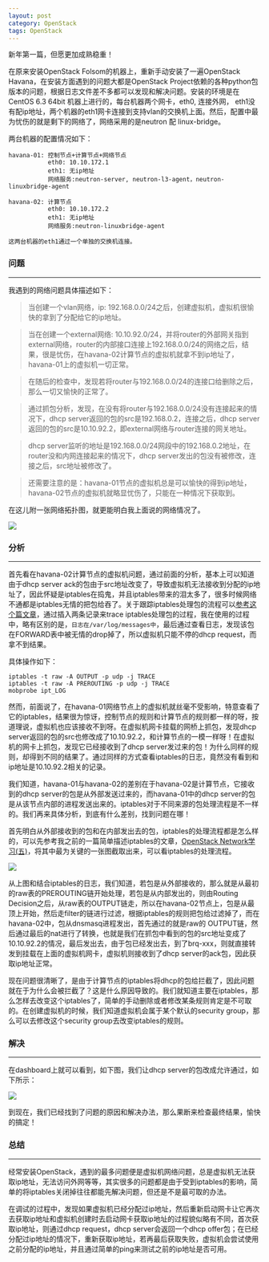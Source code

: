 ```yaml
---
layout: post
category: OpenStack
tags: OpenStack
---
```


新年第一篇，但愿更加成熟稳重！

在原来安装OpenStack Folsom的机器上，重新手动安装了一遍OpenStack Havana，在安装方面遇到的问题大都是OpenStack Project依赖的各种python包版本的问题，根据日志文件差不多都可以发现和解决问题。安装的环境是在CentOS 6.3 64bit 机器上进行的，每台机器两个网卡，eth0, 连接外网， eth1没有配ip地址，两个机器的eth1网卡连接到支持vlan的交换机上面。然后，配置中最为忧伤的就是剩下的网络了，网络采用的是neutron 配 linux-bridge。

两台机器的配置情况如下：

    havana-01: 控制节点+计算节点+网络节点
               eth0: 10.10.172.1
               eth1: 无ip地址
               网络服务:neutron-server, neutron-l3-agent，neutron-linuxbridge-agent
        
    havana-02: 计算节点
               eth0: 10.10.172.2
               eth1: 无ip地址
               网络服务:neutron-linuxbridge-agent

    这两台机器的eth1通过一个单独的交换机连接。

### 问题 
--------------------------

我遇到的网络问题具体描述如下：

> 当创建一个vlan网络，ip: 192.168.0.0/24之后，创建虚拟机，虚拟机很愉快的拿到了分配给它的ip地址。

> 当在创建一个external网络: 10.10.92.0/24，并将router的外部网关指到external网络，router的内部接口连接上192.168.0.0/24的网络之后，结果，很是忧伤，在havana-02计算节点的虚拟机就拿不到ip地址了，havana-01上的虚拟机一切正常。

> 在随后的检查中，发现若将router与192.168.0.0/24的连接口给删除之后，那么一切又愉快的正常了。

> 通过抓包分析，发现，在没有将router与192.168.0.0/24没有连接起来的情况下，dhcp server返回的包的src是192.168.0.2，连接之后，dhcp server返回的包的src是10.10.92.2，即external网络与router连接的网关地址。

> dhcp server监听的地址是192.168.0.0/24网段中的192.168.0.2地址，在router没和内网连接起来的情况下，dhcp server发出的包没有被修改，连接之后，src地址被修改了。 

> 还需要注意的是：havana-01节点的虚拟机总是可以愉快的得到ip地址，havana-02节点的虚拟机就略显忧伤了，只能在一种情况下获取到。

在这儿附一张网络拓扑图，就更能明白我上面说的网络情况了。

<img src="/assets/img/openstack_havana_neutron_linuxbridge_01.png">

### 分析 
--------------------------

首先看在havana-02计算节点的虚拟机问题，通过前面的分析，基本上可以知道由于dhcp server ack的包由于src地址改变了，导致虚拟机无法接收到分配的ip地址了，因此怀疑是iptables在捣鬼，并且iptables带来的泪太多了，很多时候网络不通都是iptables无情的把包给吞了。关于跟踪iptables处理包的流程可以[参考这个篇文章](http://blog.youlingman.info/debugging-iptables-with-raw-table)，通过插入两条记录来trace iptables处理包的过程，我在使用的过程中，略有区别的是，`日志在/var/log/messages中`，最后通过查看日志，发现该包在FORWARD表中被无情的drop掉了，所以虚拟机只能不停的dhcp request，而拿不到结果。

具体操作如下：

    iptables -t raw -A OUTPUT -p udp -j TRACE
    iptables -t raw -A PREROUTING -p udp -j TRACE
    mobprobe ipt_LOG

然而，前面说了，在havana-01网络节点上的虚拟机就丝毫不受影响，特意查看了它的iptables，结果很为惊讶，控制节点的规则和计算节点的规则都一样的呀，按道理说，虚拟机也应该接收不到呀。在虚拟机网卡挂载的网桥上抓包，发现dhcp server返回的包的src也修改成了10.10.92.2，和计算节点的一模一样呀！在虚拟机的网卡上抓包，发现它已经接收到了dhcp server发过来的包！为什么同样的规则，却得到不同的结果了。通过同样的方式查看iptables的日志，竟然没有看到和ip地址是10.10.92.2相关的记录。

我们知道，havana-01与havana-02的差别在于havana-02是计算节点，它接收到的dhcp server的包是从外部发送过来的，而havana-01中的dhcp server的包是从该节点内部的进程发送出来的。iptables对于不同来源的包处理流程是不一样的。我们再来具体分析，到底有什么差别，找到问题在哪！

首先明白从外部接收到的包和在内部发出去的包，iptables的处理流程都是怎么样的，可以先参考我之前的一篇简单描述iptables的文章，[OpenStack Network学习(五)](http://www.choudan.net/2013/09/06/OpenStack-Network学习%28五%29.html)，将其中最为关键的一张图截取出来，可以看iptables的处理流程。

<img src="/assets/img/openstack_network_iptables02.png">

从上图和结合iptables的日志，我们知道，若包是从外部接收的，那么就是从最初的raw表的PREROUTING链开始处理，若包是从内部发出的，则由Routing Decision之后，从raw表的OUTPUT链走，所以在havana-02节点上，包是从最顶上开始，然后走filter的链进行过滤，根据iptables的规则把包给过滤掉了，而在havana-02中，包从dnsmasq进程发出，首先通过的就是raw的 OUTPUT链，然后通过最后的nat进行了转换，也就是我们在抓包中看到的包的src地址变成了10.10.92.2的情况，最后发出去，由于包已经发出去，到了brq-xxx，则就直接转发到挂载在上面的虚拟机网卡，虚拟机则接收到了dhcp server的ack包，因此获取ip地址正常。

现在问题很清晰了，是由于计算节点的iptables将dhcp的包给拦截了，因此问题就在于为什么会被拦截了？这是什么原因导致的。我们就知道主要在iptables，那么怎样去改变这个iptables了，简单的手动删除或者修改某条规则肯定是不可取的。在创建虚拟机的时候，我们知道虚拟机会属于某个默认的security group，那么可以去修改这个security group去改变iptables的规则。

### 解决
------------------

在dashboard上就可以看到，如下图，我们让dhcp server的包改成允许通过，如下所示：

<img src="/assets/img/openstack_havana_neutron_linuxbridge_03.png">

到现在，我们已经找到了问题的原因和解决办法，那么果断来检查最终结果，愉快的搞定！

### 总结
---------------------

经常安装OpenStack，遇到的最多问题便是虚拟机网络问题，总是虚拟机无法获取ip地址，无法访问外网等等，其实很多的问题都是由于受到iptables的影响，简单的将iptables关闭掉往往都能先解决问题，但还是不是最可取的办法。 

在调试的过程中，发现如果虚拟机已经分配过ip地址，然后重新启动网卡让它再次去获取ip地址和虚拟机创建时去启动网卡获取ip地址的过程貌似略有不同，首次获取ip地址，则通过dhcp request，dhcp server会返回一个dhcp offer包；在已经分配过ip地址的情况下，重新获取ip地址，若再最后获取失败，虚拟机会尝试使用之前分配的ip地址，并且通过简单的ping来测试之前的ip地址是否可用。
